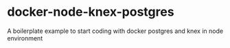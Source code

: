 # docker-node-knex-postgres
A boilerplate example to start coding with docker postgres and knex in node environment
